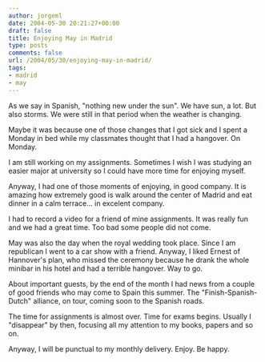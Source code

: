 ```yaml
---
author: jorgeml
date: 2004-05-30 20:21:27+00:00
draft: false
title: Enjoying May in Madrid
type: posts
comments: false
url: /2004/05/30/enjoying-may-in-madrid/
tags:
- madrid
- may
---
```


As we say in Spanish, "nothing new under the sun". We have sun, a lot. But also storms. We were still in that period when the weather is changing.

Maybe it was because one of those changes that I got sick and I spent a Monday in bed while my classmates thought that I had a hangover. On Monday.

I am still working on my assignments. Sometimes I wish I was studying an easier major at university so I could have more time for enjoying myself.

Anyway, I had one of those moments of enjoying, in good company. It is amazing how extremely good is walk around the center of Madrid and eat dinner in a calm terrace... in excelent company.

I had to record a video for a friend of mine assignments. It was really fun and we had a great time. Too bad some people did not come.

May was also the day when the royal wedding took place. Since I am republican I went to a car show with a friend. Anyway, I liked Ernest of Hannover's plan, who missed the ceremony because he drank the whole minibar in his hotel and had a terrible hangover. Way to go.

About important guests, by the end of the month I had news from a couple of good friends who may come to Spain this summer. The "Finish-Spanish-Dutch" alliance, on tour, coming soon to the Spanish roads.

The time for assignments is almost over. Time for exams begins. Usually I "disappear" by then, focusing all my attention to my books, papers and so on.

Anyway, I will be punctual to my monthly delivery. Enjoy. Be happy.
